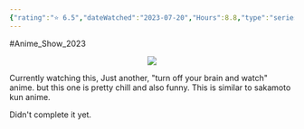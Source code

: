 ```yaml
---
{"rating":"⭐ 6.5","dateWatched":"2023-07-20","Hours":8.8,"type":"series","subType":"series","title":"Helck","englishTitle":"Helck","year":2023,"dataSource":"MALAPI","url":"https://myanimelist.net/anime/51020/Helck","id":51020,"genres":["Action","Fantasy"],"studios":["Satelight"],"episodes":24,"duration":"22 min per ep","onlineRating":7.32,"actors":null,"image":"https://cdn.myanimelist.net/images/anime/1879/133302.jpg","released":true,"streamingServices":["HIDIVE","Anime Digital Network"],"airing":true,"airedFrom":"7/12/2023","airedTo":"1/1/1970","watched":false,"lastWatched":"","personalRating":0,"tags":["mediaDB/tv/series"],"dg-publish":true,"status":"⏸️ On Hold","permalink":"/media-db/series/helck-2023/","dgPassFrontmatter":true,"noteIcon":"1","created":"2023-11-14T21:08:36.318+05:30","updated":"2023-12-15T08:36:37.133+05:30"}
---
```


#Anime_Show_2023 

<center><img src="https://cdn.myanimelist.net/images/anime/1879/133302.jpg"></center>

Currently watching this, Just another, "turn off your brain and watch" anime. but this one is pretty chill and also funny. This is similar to sakamoto kun anime.

Didn't complete it yet.